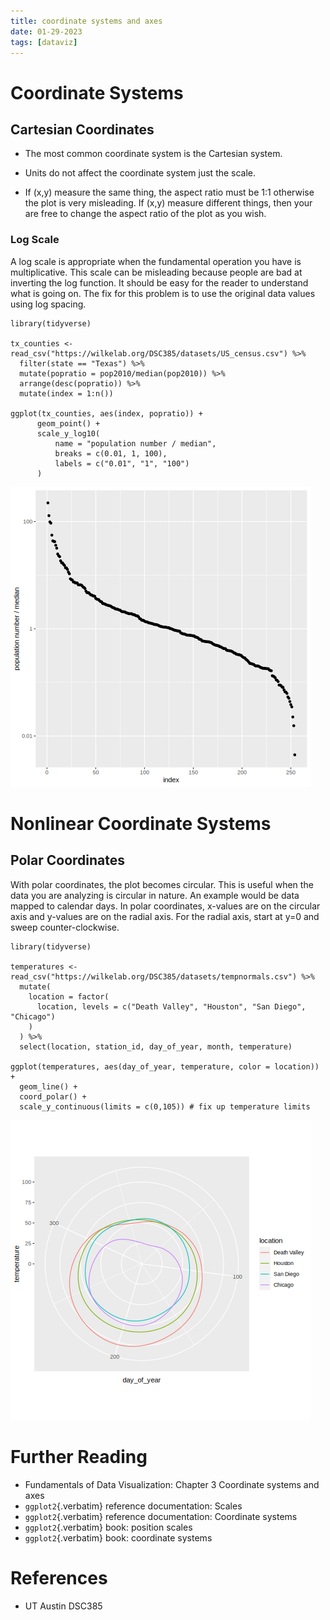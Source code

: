 ```yaml
---
title: coordinate systems and axes
date: 01-29-2023
tags: [dataviz]
---
```


# Coordinate Systems

## Cartesian Coordinates

-   The most common coordinate system is the Cartesian system.

-   Units do not affect the coordinate system just the scale.

-   If (x,y) measure the same thing, the aspect ratio must be 1:1
    otherwise the plot is very misleading. If (x,y) measure different
    things, then your are free to change the aspect ratio of the plot as
    you wish.

### Log Scale

A log scale is appropriate when the fundamental operation you have is
multiplicative. This scale can be misleading because people are bad at
inverting the log function. It should be easy for the reader to
understand what is going on. The fix for this problem is to use the
original data values using log spacing.

``` {r}
library(tidyverse)

tx_counties <- read_csv("https://wilkelab.org/DSC385/datasets/US_census.csv") %>%
  filter(state == "Texas") %>%
  mutate(popratio = pop2010/median(pop2010)) %>%
  arrange(desc(popratio)) %>%
  mutate(index = 1:n())

ggplot(tx_counties, aes(index, popratio)) +
      geom_point() +
      scale_y_log10(
          name = "population number / median",
          breaks = c(0.01, 1, 100),
          labels = c("0.01", "1", "100")
      )
```

![](./images/dataviz/log-scale.png)

# Nonlinear Coordinate Systems

## Polar Coordinates

With polar coordinates, the plot becomes circular. This is useful when
the data you are analyzing is circular in nature. An example would be
data mapped to calendar days. In polar coordinates, x-values are on the
circular axis and y-values are on the radial axis. For the radial axis,
start at y=0 and sweep counter-clockwise.

``` {r}
library(tidyverse)

temperatures <- read_csv("https://wilkelab.org/DSC385/datasets/tempnormals.csv") %>%
  mutate(
    location = factor(
      location, levels = c("Death Valley", "Houston", "San Diego", "Chicago")
    )
  ) %>%
  select(location, station_id, day_of_year, month, temperature)

ggplot(temperatures, aes(day_of_year, temperature, color = location)) +
  geom_line() +
  coord_polar() +
  scale_y_continuous(limits = c(0,105)) # fix up temperature limits
```

![](./images/dataviz/polar-coordinates.png)

# Further Reading

-   Fundamentals of Data Visualization: Chapter 3 Coordinate systems and
    axes
-   `ggplot2`{.verbatim} reference documentation: Scales
-   `ggplot2`{.verbatim} reference documentation: Coordinate systems
-   `ggplot2`{.verbatim} book: position scales
-   `ggplot2`{.verbatim} book: coordinate systems

# References

-   UT Austin DSC385
